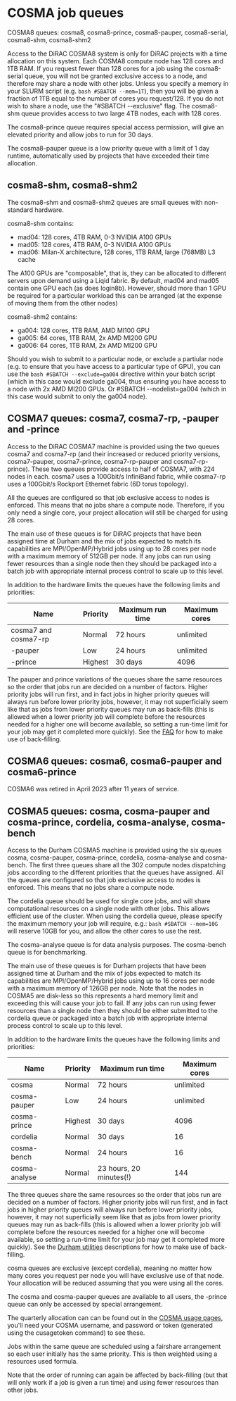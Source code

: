 # COSMA job queues

COSMA8 queues: cosma8, cosma8-prince, cosma8-pauper, cosma8-serial, cosma8-shm, cosma8-shm2

Access to the DiRAC COSMA8 system is only for DiRAC projects with a time allocation on this system. Each COSMA8 compute node has 128 cores and 1TB RAM. If you request fewer than 128 cores for a job using the cosma8-serial queue, you will not be granted exclusive access to a node, and therefore may share a node with other jobs. Unless you specify a memory in your SLURM script (e.g. ```bash #SBATCH --mem=1T```), then you will be given a fraction of 1TB equal to the number of cores you request/128. If you do not wish to share a node, use the "#SBATCH --exclusive" flag. The cosma8-shm queue provides access to two large 4TB nodes, each with 128 cores.

The cosma8-prince queue requires special access permission, will give an elevated priority and allow jobs to run for 30 days.

The cosma8-pauper queue is a low priority queue with a limit of 1 day runtime, automatically used by projects that have exceeded their time allocation.

## cosma8-shm, cosma8-shm2

The cosma8-shm and cosma8-shm2 queues are small queues with non-standard hardware.

cosma8-shm contains:

* mad04: 128 cores, 4TB RAM, 0-3 NVIDIA A100 GPUs
* mad05: 128 cores, 4TB RAM, 0-3 NVIDIA A100 GPUs
* mad06: Milan-X architecture, 128 cores, 1TB RAM, large (768MB) L3 cache

The A100 GPUs are "composable", that is, they can be allocated to different servers upon demand using a Liqid fabric. By default, mad04 and mad05 contain one GPU each (as does login8b). However, should more than 1 GPU be required for a particular workload this can be arranged (at the expense of moving them from the other nodes)

cosma8-shm2 contains:

* ga004: 128 cores, 1TB RAM, AMD MI100 GPU
* ga005: 64 cores, 1TB RAM, 2x AMD MI200 GPU
* ga006: 64 cores, 1TB RAM, 2x AMD MI200 GPU

Should you wish to submit to a particular node, or exclude a partiular node (e.g. to ensure that you have access to a particular type of GPU), you can use the ```bash #SBATCH --exclude=ga004``` directive within your batch script (which in this case would exclude ga004, thus ensuring you have access to a node with 2x AMD MI200 GPUs. Or #SBATCH --nodelist=ga004 (which in this case would submit to only the ga004 node).

## COSMA7 queues: cosma7, cosma7-rp, -pauper and -prince

Access to the DiRAC COSMA7 machine is provided using the two queues cosma7 and cosma7-rp (and their increased or reduced priority versions, cosma7-pauper, cosma7-prince, cosma7-rp-pauper and cosma7-rp-prince). These two queues provide access to half of COSMA7, with 224 nodes in each.  cosma7 uses a 100Gbit/s InfiniBand fabric, while cosma7-rp uses a 100Gbit/s Rockport Ethernet fabric (6D torus topology).

All the queues are configured so that job exclusive access to nodes is enforced. This means that no jobs share a compute node. Therefore, if you only need a single core, your project allocation will still be charged for using 28 cores.

The main use of these queues is for DiRAC projects that have been assigned time at Durham and the mix of jobs expected to match its capabilities are MPI/OpenMP/Hybrid jobs using up to 28 cores per node with a maximum memory of 512GB per node. If any jobs can run using fewer resources than a single node then they should be packaged into a batch job with appropriate internal process control to scale up to this level.

In addition to the hardware limits the queues have the following limits and priorities:


| Name             | Priority          | Maximum run time	   | Maximum cores    |  
| ---------------- | ----------------- | ----------------------| ---------------- | 
| cosma7 and cosma7-rp           | Normal            | 72 hours              | unlimited        | 
| -pauper	   | Low               | 24 hours              | unlimited        | 
| -prince    | Highest           | 30 days               | 4096             | 

The pauper and prince variations of the queues share the same resources so the order that jobs run are decided on a number of factors. Higher priority jobs will run first, and in fact jobs in higher priority queues will always run before lower priority jobs, however, it may not superficially seem like that as jobs from lower priority queues may run as back-fills (this is allowed when a lower priority job will complete before the resources needed for a higher one will become available, so setting a run-time limit for your job may get it completed more quickly). See the [FAQ](faq) for how to make use of back-filling.

## COSMA6 queues: cosma6, cosma6-pauper and cosma6-prince

COSMA6 was retired in April 2023 after 11 years of service.

## COSMA5 queues: cosma, cosma-pauper and cosma-prince, cordelia, cosma-analyse, cosma-bench

Access to the Durham COSMA5 machine is provided using the six queues cosma, cosma-pauper, cosma-prince, cordelia, cosma-analyse and cosma-bench. The first three queues share all the 302 compute nodes dispatching jobs according to the different priorities that the queues have assigned. All the queues are configured so that job exclusive access to nodes is enforced. This means that no jobs share a compute node.

The cordelia queue should be used for single core jobs, and will share computational resources on a single node with other jobs. This allows efficient use of the cluster. When using the cordelia queue, please specify the maximum memory your job will require, e.g.: ```bash #SBATCH --mem=10G``` will reserve 10GB for you, and allow the other cores to use the rest.

The cosma-analyse queue is for data analysis purposes. The cosma-bench queue is for benchmarking.

The main use of these queues is for Durham projects that have been assigned time at Durham and the mix of jobs expected to match its capabilities are MPI/OpenMP/Hybrid jobs using up to 16 cores per node with a maximum memory of 126GB per node. Note that the nodes in COSMA5 are disk-less so this represents a hard memory limit and exceeding this will cause your job to fail. If any jobs can run using fewer resources than a single node then they should be either submitted to the cordelia queue or packaged into a batch job with appropriate internal process control to scale up to this level.

In addition to the hardware limits the queues have the following limits and priorities:

| Name             | Priority          | Maximum run time	     | Maximum cores    |  
| ---------------- | ----------------- | ------------------------| ---------------- | 
| cosma            | Normal            | 72 hours                | unlimited        | 
| cosma-pauper	   | Low               | 24 hours                | unlimited        | 
| cosma-prince     | Highest           | 30 days                 | 4096             | 
| cordelia         | Normal            | 30 days                 | 16               | 
| cosma-bench      | Normal            | 24 hours                | 16               | 
| cosma-analyse    | Normal            | 23 hours, 20 minutes(!) | 144              | 

The three queues share the same resources so the order that jobs run are decided on a number of factors. Higher priority jobs will run first, and in fact jobs in higher priority queues will always run before lower priority jobs, however, it may not superficially seem like that as jobs from lower priority queues may run as back-fills (this is allowed when a lower priority job will complete before the resources needed for a higher one will become available, so setting a run-time limit for your job may get it completed more quickly). See the [Durham utilities](LINK) descriptions for how to make use of back-filling.

cosma queues are exclusive (except cordelia), meaning no matter how many cores you request per node you will have exclusive use of that node. Your allocation will be reduced assuming that you were using all the cores.

The cosma and cosma-pauper queues are available to all users, the -prince queue can only be accessed by special arrangement.

The quarterly allocation can can be found out in the [COSMA usage pages](https://virgodb.cosma.dur.ac.uk/usage/login.php), you'll need your COSMA username, and password or token (generated using the cusagetoken command) to see these.

Jobs within the same queue are scheduled using a fairshare arrangement so each user initially has the same priority. This is then weighted using a resources used formula.

Note that the order of running can again be affected by back-filling (but that will only work if a job is given a run time) and using fewer resources than other jobs.
